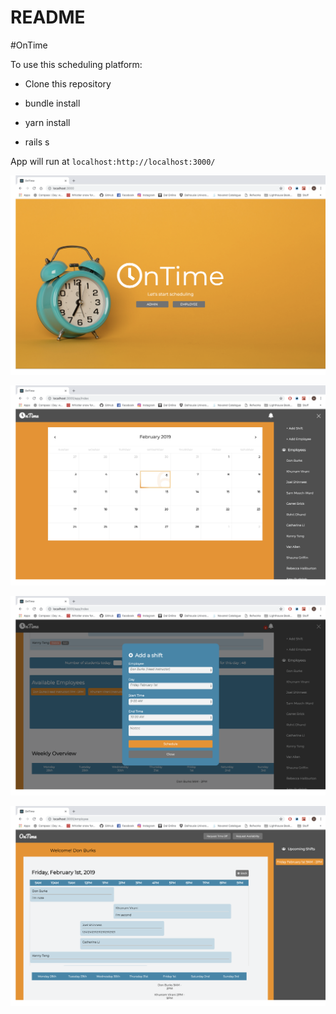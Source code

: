 # README

#OnTime

To use this scheduling platform:

* Clone this repository

* bundle install

* yarn install

* rails s

App will run at `localhost:http://localhost:3000/`

![landing](./app/assets/images/landing-page.png)

![calendar](./app/assets/images/admin-calendar.png)

![shift](./app/assets/images/add-shift.png)

![employee](./app/assets/images/employee-daily-view.png)


